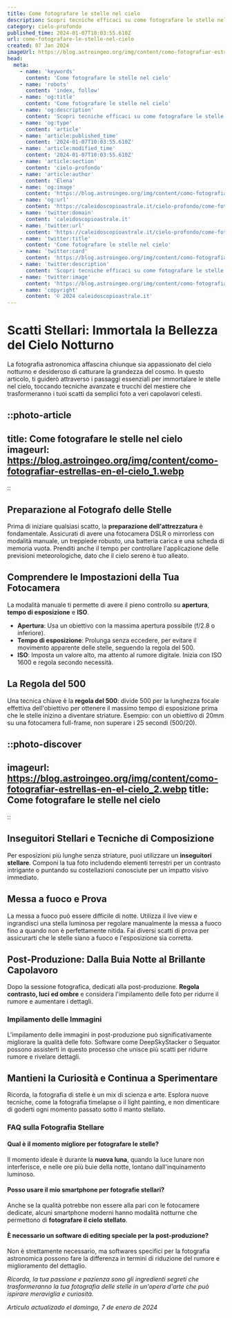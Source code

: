 ```yaml
---
title: Come fotografare le stelle nel cielo
description: Scopri tecniche efficaci su come fotografare le stelle nel cielo, con consigli pratici e attrezzatura adatta. Immortala la notte in uno scatto!
category: cielo-profondo
published_time: 2024-01-07T10:03:55.610Z
url: come-fotografare-le-stelle-nel-cielo
created: 07 Jan 2024
imageUrl: https://blog.astroingeo.org/img/content/como-fotografiar-estrellas-en-el-cielo_1.webp
head:
  meta:
    - name: 'keywords'
      content: 'Come fotografare le stelle nel cielo'
    - name: 'robots'
      content: 'index, follow'
    - name: 'og:title'
      content: 'Come fotografare le stelle nel cielo'
    - name: 'og:description'
      content: 'Scopri tecniche efficaci su come fotografare le stelle nel cielo, con consigli pratici e attrezzatura adatta. Immortala la notte in uno scatto!'
    - name: 'og:type'
      content: 'article'
    - name: 'article:published_time'
      content: '2024-01-07T10:03:55.610Z'
    - name: 'article:modified_time'
      content: '2024-01-07T10:03:55.610Z'
    - name: 'article:section'
      content: 'cielo-profondo'
    - name: 'article:author'
      content: 'Elena'
    - name: 'og:image'
      content: 'https://blog.astroingeo.org/img/content/como-fotografiar-estrellas-en-el-cielo_1.webp'
    - name: 'og:url'
      content: 'https://caleidoscopioastrale.it/cielo-profondo/come-fotografare-le-stelle-nel-cielo'
    - name: 'twitter:domain'
      content: 'caleidoscopioastrale.it'
    - name: 'twitter:url'
      content: 'https://caleidoscopioastrale.it/cielo-profondo/come-fotografare-le-stelle-nel-cielo'
    - name: 'twitter:title'
      content: 'Come fotografare le stelle nel cielo'
    - name: 'twitter:card'
      content: 'https://blog.astroingeo.org/img/content/como-fotografiar-estrellas-en-el-cielo_1.webp'
    - name: 'twitter:description'
      content: 'Scopri tecniche efficaci su come fotografare le stelle nel cielo, con consigli pratici e attrezzatura adatta. Immortala la notte in uno scatto!'
    - name: 'twitter:image'
      content: 'https://blog.astroingeo.org/img/content/como-fotografiar-estrellas-en-el-cielo_1.webp'
    - name: 'copyright'
      content: '© 2024 caleidoscopioastrale.it'
---
```

# Scatti Stellari: Immortala la Bellezza del Cielo Notturno

La fotografia astronomica affascina chiunque sia appassionato del cielo notturno e desideroso di catturare la grandezza del cosmo. In questo articolo, ti guiderò attraverso i passaggi essenziali per immortalare le stelle nel cielo, toccando tecniche avanzate e trucchi del mestiere che trasformeranno i tuoi scatti da semplici foto a veri capolavori celesti.

::photo-article
---
title: Come fotografare le stelle nel cielo
imageurl: https://blog.astroingeo.org/img/content/como-fotografiar-estrellas-en-el-cielo_1.webp
---
::

## Preparazione al Fotografo delle Stelle

Prima di iniziare qualsiasi scatto, la **preparazione dell'attrezzatura** è fondamentale. Assicurati di avere una fotocamera DSLR o mirrorless con modalità manuale, un treppiede robusto, una batteria carica e una scheda di memoria vuota. Prenditi anche il tempo per controllare l'applicazione delle previsioni meteorologiche, dato che il cielo sereno è tuo alleato.

## Comprendere le Impostazioni della Tua Fotocamera

La modalità manuale ti permette di avere il pieno controllo su **apertura**, **tempo di esposizione** e **ISO**.

- **Apertura**: Usa un obiettivo con la massima apertura possibile (f/2.8 o inferiore).
- **Tempo di esposizione**: Prolunga senza eccedere, per evitare il movimento apparente delle stelle, seguendo la regola del 500.
- **ISO**: Imposta un valore alto, ma attento al rumore digitale. Inizia con ISO 1600 e regola secondo necessità.

## La Regola del 500

Una tecnica chiave è la **regola del 500**: divide 500 per la lunghezza focale effettiva dell'obiettivo per ottenere il massimo tempo di esposizione prima che le stelle inizino a diventare striature. Esempio: con un obiettivo di 20mm su una fotocamera full-frame, non superare i 25 secondi (500/20).

::photo-discover
---
imageurl: https://blog.astroingeo.org/img/content/como-fotografiar-estrellas-en-el-cielo_2.webp
title: Come fotografare le stelle nel cielo
---
::

## Inseguitori Stellari e Tecniche di Composizione

Per esposizioni più lunghe senza striature, puoi utilizzare un **inseguitori stellare**. Componi la tua foto includendo elementi terrestri per un contrasto intrigante o puntando su costellazioni conosciute per un impatto visivo immediato.

## Messa a fuoco e Prova

La messa a fuoco può essere difficile di notte. Utilizza il live view e ingrandisci una stella luminosa per regolare manualmente la messa a fuoco fino a quando non è perfettamente nitida. Fai diversi scatti di prova per assicurarti che le stelle siano a fuoco e l'esposizione sia corretta.

## Post-Produzione: Dalla Buia Notte al Brillante Capolavoro

Dopo la sessione fotografica, dedicati alla post-produzione. **Regola contrasto, luci ed ombre** e considera l'impilamento delle foto per ridurre il rumore e aumentare i dettagli.

### Impilamento delle Immagini

L'impilamento delle immagini in post-produzione può significativamente migliorare la qualità delle foto. Software come DeepSkyStacker o Sequator possono assisterti in questo processo che unisce più scatti per ridurre rumore e rivelare dettagli.

## Mantieni la Curiosità e Continua a Sperimentare

Ricorda, la fotografia di stelle è un mix di scienza e arte. Esplora nuove tecniche, come la fotografia timelapse o il light painting, e non dimenticare di goderti ogni momento passato sotto il manto stellato.

### FAQ sulla Fotografia Stellare

#### Qual è il momento migliore per fotografare le stelle?
Il momento ideale è durante la **nuova luna**, quando la luce lunare non interferisce, e nelle ore più buie della notte, lontano dall'inquinamento luminoso.

#### Posso usare il mio smartphone per fotografie stellari?
Anche se la qualità potrebbe non essere alla pari con le fotocamere dedicate, alcuni smartphone moderni hanno modalità notturne che permettono di **fotografare il cielo stellato**.

#### È necessario un software di editing speciale per la post-produzione?
Non è strettamente necessario, ma softwares specifici per la fotografia astronomica possono fare la differenza in termini di riduzione del rumore e miglioramento del dettaglio.

*Ricorda, la tua passione e pazienza sono gli ingredienti segreti che trasformeranno la tua fotografia delle stelle in un'opera d'arte che può ispirare meraviglia e curiosità.*

_Artículo actualizado el domingo, 7 de enero de 2024_